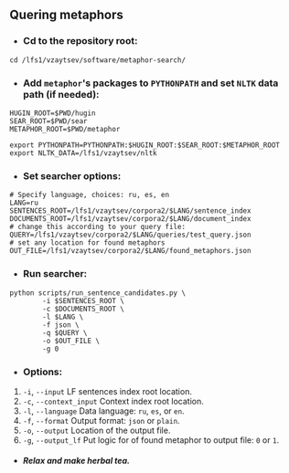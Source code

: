 ## Quering metaphors

* ### Cd to the repository root:

```
cd /lfs1/vzaytsev/software/metaphor-search/
```

* ### Add `metaphor`'s packages to `PYTHONPATH` and set `NLTK` data path (if needed):

```
HUGIN_ROOT=$PWD/hugin
SEAR_ROOT=$PWD/sear
METAPHOR_ROOT=$PWD/metaphor

export PYTHONPATH=PYTHONPATH:$HUGIN_ROOT:$SEAR_ROOT:$METAPHOR_ROOT
export NLTK_DATA=/lfs1/vzaytsev/nltk

```

* ### Set searcher options:

```
# Specify language, choices: ru, es, en
LANG=ru
SENTENCES_ROOT=/lfs1/vzaytsev/corpora2/$LANG/sentence_index
DOCUMENTS_ROOT=/lfs1/vzaytsev/corpora2/$LANG/document_index
# change this according to your query file:
QUERY=/lfs1/vzaytsev/corpora2/$LANG/queries/test_query.json
# set any location for found metaphors
OUT_FILE=/lfs1/vzaytsev/corpora2/$LANG/found_metaphors.json
```

* ### Run searcher:

```
python scripts/run_sentence_candidates.py \
		-i $SENTENCES_ROOT \
		-c $DOCUMENTS_ROOT \
		-l $LANG \
		-f json \
		-q $QUERY \
		-o $OUT_FILE \
		-g 0
```

* ### Options:
 1. `-i`, `--input` 			LF sentences index root location.
 2. `-c`, `--context_input`	Context index root location.
 3. `-l`, `--language`			Data language: `ru`, `es`, or `en`.
 4. `-f`, `--format`			Output format: `json` or `plain`.
 5. `-o`, `--output`			Location of the output file.
 6. `-g`, `--output_lf`			Put logic for of found metaphor to output file: `0` or `1`.


* ##### Relax and make herbal tea.
